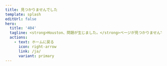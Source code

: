 ```yaml
---
title: 見つかりませんでした
template: splash
editUrl: false
hero:
  title: '404'
  tagline: <strong>Houston、問題が生じました。</strong>ページが見つかりませんでした。<br>URLを確認するか、検索バーを使用してみてください。
  actions:
    - text: ホームに戻る
      icon: right-arrow
      link: /ja/
      variant: primary
---
```

